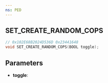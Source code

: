 ```yaml
---
ns: PED
---
```

## SET_CREATE_RANDOM_COPS

```c
// 0x102E68B2024D536D 0x23441648
void SET_CREATE_RANDOM_COPS(BOOL toggle);
```

## Parameters
* **toggle**:
